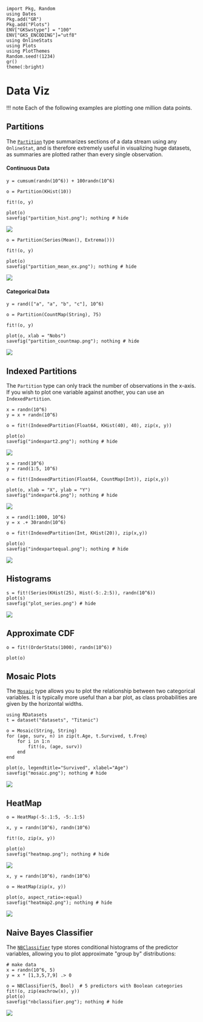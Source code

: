 ```@setup setup
import Pkg, Random
using Dates
Pkg.add("GR")
Pkg.add("Plots")
ENV["GKSwstype"] = "100"
ENV["GKS_ENCODING"]="utf8"
using OnlineStats
using Plots
using PlotThemes
Random.seed!(1234)
gr()
theme(:bright)
```

# Data Viz

!!! note
    Each of the following examples are plotting one million data points.

## Partitions

The [`Partition`](@ref) type summarizes sections of a data stream using any `OnlineStat`,
and is therefore extremely useful in visualizing huge datasets, as summaries are plotted
rather than every single observation.

#### Continuous Data

```@example setup
y = cumsum(randn(10^6)) + 100randn(10^6)

o = Partition(KHist(10))

fit!(o, y)

plot(o)
savefig("partition_hist.png"); nothing # hide
```
![](partition_hist.png)


```@example setup
o = Partition(Series(Mean(), Extrema()))

fit!(o, y)

plot(o)
savefig("partition_mean_ex.png"); nothing # hide
```
![](partition_mean_ex.png)


#### Categorical Data

```@example setup
y = rand(["a", "a", "b", "c"], 10^6)

o = Partition(CountMap(String), 75)

fit!(o, y)

plot(o, xlab = "Nobs")
savefig("partition_countmap.png"); nothing # hide
```
![](partition_countmap.png)


## Indexed Partitions

The `Partition` type can only track the number of observations in the x-axis.  If you wish
to plot one variable against another, you can use an `IndexedPartition`.


```@example setup
x = randn(10^6)
y = x + randn(10^6)

o = fit!(IndexedPartition(Float64, KHist(40), 40), zip(x, y))

plot(o)
savefig("indexpart2.png"); nothing # hide
```
![](indexpart2.png)


```@example setup
x = rand(10^6)
y = rand(1:5, 10^6)

o = fit!(IndexedPartition(Float64, CountMap(Int)), zip(x,y))

plot(o, xlab = "X", ylab = "Y")
savefig("indexpart4.png"); nothing # hide
```
![](indexpart4.png)

```@example setup
x = rand(1:1000, 10^6)
y = x .+ 30randn(10^6)

o = fit!(IndexedPartition(Int, KHist(20)), zip(x,y))

plot(o)
savefig("indexpartequal.png"); nothing # hide

```
![](indexpartequal.png)


## Histograms

```@example setup
s = fit!(Series(KHist(25), Hist(-5:.2:5)), randn(10^6))
plot(s)
savefig("plot_series.png") # hide
```

![](plot_series.png)

## Approximate CDF

```@example setup 
o = fit!(OrderStats(1000), randn(10^6))

plot(o)
```

## Mosaic Plots

The [`Mosaic`](@ref) type allows you to plot the relationship between two categorical variables.
It is typically more useful than a bar plot, as class probabilities are given by the horizontal
widths.

```@example setup
using RDatasets 
t = dataset("datasets", "Titanic")

o = Mosaic(String, String)
for (age, surv, n) in zip(t.Age, t.Survived, t.Freq)
    for i in 1:n
        fit!(o, (age, surv))
    end
end

plot(o, legendtitle="Survived", xlabel="Age")
savefig("mosaic.png"); nothing # hide
```
![](mosaic.png)

## HeatMap

```@example setup
o = HeatMap(-5:.1:5, -5:.1:5)

x, y = randn(10^6), randn(10^6)

fit!(o, zip(x, y))

plot(o)
savefig("heatmap.png"); nothing # hide
```
![](heatmap.png)


```@example setup
x, y = randn(10^6), randn(10^6)

o = HeatMap(zip(x, y))

plot(o, aspect_ratio=:equal)
savefig("heatmap2.png"); nothing # hide
```
![](heatmap2.png)

## Naive Bayes Classifier

The [`NBClassifier`](@ref) type stores conditional histograms of the predictor variables, allowing you to plot approximate "group by" distributions:

```@example setup
# make data
x = randn(10^6, 5)
y = x * [1,3,5,7,9] .> 0

o = NBClassifier(5, Bool)  # 5 predictors with Boolean categories
fit!(o, zip(eachrow(x), y))
plot(o)
savefig("nbclassifier.png"); nothing # hide
```
![](nbclassifier.png)

